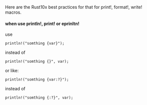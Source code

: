 Here are the Rust10x best practices for that for print!, format!, write! macros.
#### when use println!, print! or eprinltn!

use 
```
println!("somthing {var}"); 
```
instead of
```
println!("somthing {}", var); 
```
or like: 

```
println!("somthing {var:?}"); 
```
instead of
```
println!("somthing {:?}", var); 
```